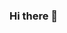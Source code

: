 ### Hi there 👋

<!--
**kenny55660955/kenny55660955** is a ✨ _special_ ✨ repository because its `README.md` (this file) appears on your GitHub profile.

Here are some ideas to get you started:

- 🔭 I’m currently working CMoney in Taipei
- 🌱 I’m iOS Swift Developer
- 📫 How to reach me: Please contact me by email.
- ⭐️ Wish I Could work in UK oneday.
-->
